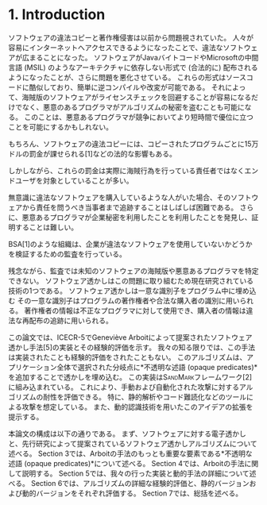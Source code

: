 # 1. Introduction

ソフトウェアの違法コピーと著作権侵害は以前から問題視されていた。
人々が容易にインターネットへアクセスできるようになったことで、違法なソフトウェアが広まることになった。
ソフトウェアがJavaバイトコードやMicrosoftの中間言語 (MSIL) のようなアーキテクチャに依存しない形式で (合法的に) 配布されるようになったことが、さらに問題を悪化させている。
これらの形式はソースコードに酷似しており、簡単に逆コンパイルや改変が可能である。
それによって、海賊版のソフトウェアがライセンスチェックを回避することが容易になるだけでなく、悪意のあるプログラマがアルゴリズムの秘密を盗むことも可能になる。
このことは、悪意あるプログラマが競争においてより短時間で優位に立つことを可能にするかもしれない。

もちろん、ソフトウェアの違法コピーには、コピーされたプログラムごとに15万ドルの罰金が課せられる[1]などの法的な影響もある。
<!-- textlint-disable ja-technical-writing/ja-no-redundant-expression -->
しかしながら、これらの罰金は実際に海賊行為を行っている責任者ではなくエンドユーザを対象としていることが多い。
<!-- textlint-enable -->
無意識に違法なソフトウェアを購入しているような人がいた場合、そのソフトウェアから責任を問うべき当事者まで追跡することはしばしば困難である。
さらに、悪意あるプログラマが企業秘密を利用したことを利用したことを発見し、証明することは難しい。
<!-- textlint-disable ja-technical-writing/ja-no-redundant-expression -->
BSA[1]のような組織は、企業が違法なソフトウェアを使用していないかどうかを検証するための監査を行っている。
<!-- textlint-enable -->
残念ながら、監査では未知のソフトウェアの海賊版や悪意あるプログラマを特定できない。
ソフトウェア透かしはこの問題に取り組むため現在研究されている技術の1つである。
ソフトウェア透かしは一意な識別子をプログラム中に埋め込む
その一意な識別子はプログラムの著作権者や合法な購入者の識別に用いられる。
著作権者の情報は不正なプログラマに対して使用でき、購入者の情報は違法な再配布の追跡に用いられる。

この論文では、ICECR-5でGeneviève Arboitによって提案されたソフトウェア透かし手法[5]の実装とその経験的評価を示す。
我々の知る限りでは、この手法は実装されたことも経験的評価をされたこともない。
このアルゴリズムは、アプリケーション全体で選択された分岐点に*不透明な述語 (opaque predicates)*を追加することで透かしを埋め込む。
この実装はS<span style="font-size: .7em">AND</span>M<span style="font-size: .7em">ARK</span>フレームワーク[2]に組み込まれている。
これにより、手動および自動化された攻撃に対するアルゴリズムの耐性を評価できる。
特に、静的解析やコード難読化などのツールによる攻撃を想定している。
また、動的認識技術を用いたこのアイデアの拡張を提示する。

本論文の構成は以下の通りである。
まず、ソフトウェアに対する電子透かしと、先行研究によって提案されているソフトウェア透かしアルゴリズムについて述べる。
Section 3では、Arboitの手法のもっとも重要な要素である*不透明な述語 (opaque predicates)*について述べる。
Section 4では、Arboitの手法に関して説明する。
Section 5では、我々の行った実装と動的手法の詳細について述べる。
Section 6では、アルゴリズムの詳細な経験的評価と、静的バージョンおよび動的バージョンをそれぞれ評価する。
Section 7では、総括を述べる。
